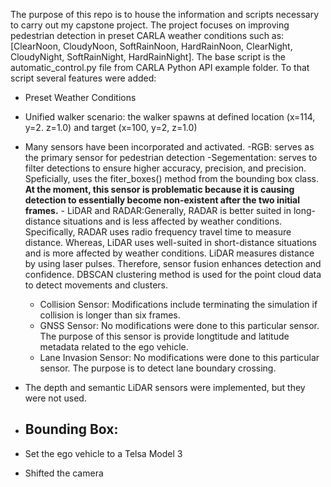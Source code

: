 The purpose of this repo is to house the information and scripts necessary to carry out my capstone project. 
The project focuses on improving pedestrian detection in preset CARLA weather conditions such as: [ClearNoon, CloudyNoon, SoftRainNoon, HardRainNoon, ClearNight, CloudyNight, SoftRainNight, HardRainNight]. 
The base script is the automatic_control.py file from CARLA Python API example folder. To that script several features were added:
  - Preset Weather Conditions
  - Unified walker scenario: the walker spawns at defined location (x=114, y=2. z=1.0) and target (x=100, y=2, z=1.0)
  - Many sensors have been incorporated and activated.
        -RGB: serves as the primary sensor for pedestrian detection
        -Segementation: serves to filter detections to ensure higher accuracy, precision, and precision. Speficially, uses the fiter_boxes() method from the bounding box class. **At the moment, this sensor is problematic because it is causing detection to essentially become non-existent after the two initial frames.**
        - LiDAR and RADAR:Generally, RADAR is better suited in long-distance situations and is less affected by weather conditions. Specifically, RADAR uses radio frequency travel time to measure distance. Whereas, LiDAR uses well-suited in short-distance situations and is more affected by weather conditions. LiDAR measures distance by using laser pulses. Therefore, sensor fusion enhances detection and confidence. DBSCAN clustering method is used for the point cloud data to detect movements and clusters.
       - Collision Sensor: Modifications include terminating the simulation if collision is longer than six frames.
       - GNSS Sensor: No modifications were done to this particular sensor. The purpose of this sensor is provide longtitude and latitude metadata related to the ego vehicle.
       - Lane Invasion Sensor: No modifications were done to this particular sensor. The purpose is to detect lane boundary crossing.
   - The depth and semantic LiDAR sensors were implemented, but they were not used.
   - Bounding Box:
        -

  - Set the ego vehicle to a Telsa Model 3
  - Shifted the camera

